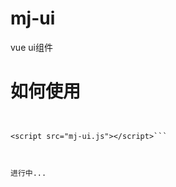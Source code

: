 ﻿# mj-ui


vue ui组件



# 如何使用



```<script src="vue.js"></script>


<script src="mj-ui.js"></script>```



进行中...